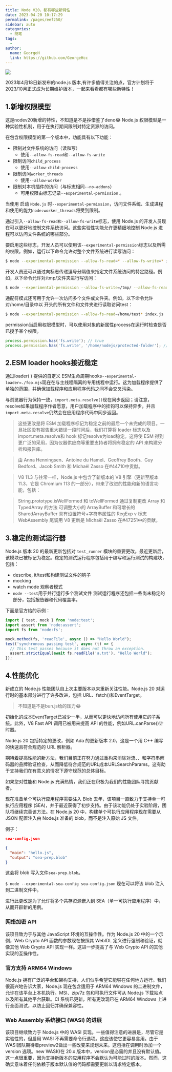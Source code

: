 ```yaml
---
title: Node V20，都有哪些新特性
date: 2023-04-20 10:17:29
permalink: /pages/eef250/
sidebar: auto
categories:
  - 随笔
tags:
  - 
author: 
  name: GeorgeH
  link: https://github.com/GeorgeHcc
---
```


<!-- ![](https://cdn.jsdelivr.net/gh/GeorgeHcc/GeorgeHcc@main/assets/blog/nodejs.jpg) -->

![](https://cdn.jsdelivr.net/gh/GeorgeHcc/GeorgeHcc@main/assets/blog/images.png)

2023年4月18日新发布的node.js <Badge text="v20"/>版本,有许多值得关注的点，官方计划将于2023/10月正式成为长期维护版本，一起来看看都有哪些新特性！
<!-- more -->

## 1.新增权限模型

这是nodev20新增的特性，不知道是不是~~抄~~借鉴了deno😂
Node.js 权限模型是一种实验性机制，用于在执行期间限制对特定资源的访问。

在包含权限模型的第一个版本中，功能具有以下功能：

- 限制对文件系统的访问（读和写）
  - 使用`--allow-fs-read`和`--allow-fs-write`
- 限制访问`child_process`
  - 使用`--allow-child-process`
- 限制访问`worker_threads`
  - 使用`--allow-worker`
- 限制对本机插件的访问（与标志相同`--no-addons`）
  - 可用权限由标志记录`--experimental-permission` 。

当使用 启动 `Node.js` 时`--experimental-permission`，访问文件系统、生成进程和使用的能力`node:worker_threads`将受到限制。

通过引入`--allow-fs-read和--allow-fs-write`标志，使用 Node.js 的开发人员现在可以更好地控制文件系统访问。这些实验性功能允许更精细地控制 Node.js 进程可以访问文件系统的哪些部分。

要启用这些标志，开发人员可以使用该`--experimental-permission`标志以及所需的权限。例如，运行以下命令允许对整个文件系统进行读写访问：

``` bash
$ node --experimental-permission --allow-fs-read=* --allow-fs-write=* index.js
```
开发人员还可以通过向标志传递逗号分隔值来指定文件系统访问的特定路径。例如，以下命令允许对/tmp/文件夹进行写访问：

``` bash
$ node --experimental-permission --allow-fs-write=/tmp/ --allow-fs-read=/home/index.js index.js
```
通配符模式还可用于允许一次访问多个文件或文件夹。例如，以下命令允许对/home/目录中以 开头的所有文件和文件夹进行读取访问test：

``` bash
$ node --experimental-permission --allow-fs-read=/home/test* index.js
```
permission当启用权限模型时，可以使用对象的新属性process在运行时检查是否已授予某个权限。

``` JavaScript
process.permission.has('fs.write'); // true
process.permission.has('fs.write', '/home/nodejs/protected-folder'); // true
```


## 2.ESM loader hooks接近稳定
通过loader( ) 提供的自定义 ESM生命周期hooks`--experimental-loader=./foo.mjs`现在在与主线程隔离的专用线程中运行。这为加载程序提供了单独的范围，并确保加载程序和应用程序代码之间不会交叉污染。

与浏览器行为保持一致，`import.meta.resolve()`现在同步返回；请注意，resolve如果加载程序作者愿意，用户加载程序中的挂钩可以保持异步，并且`import.meta.resolve`仍然会在应用程序代码中同步返回。


> 这些更改是将 ESM 加载程序标记为稳定之前的最后一个未完成的项目。一旦社区没有报告重大错误一段时间后，我们打算将 loader 标志以及import.meta.resolve和 hook 标记resolve为load稳定。这将使 ESM 得到更广泛的采用，因为仪器供应商等重要支持者将拥有稳定的 API 来构建分析和报告库。

> 由 Anna Henningsen、Antoine du Hamel、Geoffrey Booth、Guy Bedford、Jacob Smith 和 Michaël Zasso 在#44710中贡献。

> V8 11.3
与往常一样，Node.js 中包含了新版本的 V8 引擎（更新至版本 11.3，它是 Chromium 113 的一部分），带来了改进的性能和新的语言功能，包括：

> String.prototype.isWellFormed 和 toWellFormed
通过复制更改 Array 和 TypedArray 的方法
可调整大小的 ArrayBuffer 和可增长的 SharedArrayBuffer
具有设置符号+字符串属性的 RegExp v 标志
WebAssembly 尾调用
V8 更新是 Michaël Zasso 在#47251中的贡献。

## 3.稳定的测试运行器
Node.js 版本 20 的最新更新包括对 `test_runner` 模块的重要更改。最近更新后，该模块已被标记为稳定。稳定的测试运行程序包括用于编写和运行测试的构建块，包括：

- describe, it/test和构建测试文件的钩子
- mocking
- watch mode 观察者模式
- `node --test`用于并行运行多个测试文件
测试运行程序还包括一些尚未稳定的部分，包括报告器和代码覆盖率。

下面是官方给的示例：
``` JavaScript
import { test, mock } from 'node:test';
import assert from 'node:assert';
import fs from 'node:fs';

mock.method(fs, 'readFile', async () => "Hello World");
test('synchronous passing test', async (t) => {
  // This test passes because it does not throw an exception.
  assert.strictEqual(await fs.readFile('a.txt'), "Hello World");
});
```


## 4.性能优化
新成立的 Node.js 性能团队自上次主要版本以来重新关注性能。Node.js 20 对运行时的基本部分进行了许多改进，包括 URL、fetch()和EventTarget。

> 不知道是不是bun.js给的压力😂

初始化的成本EventTarget已减少一半，从而可以更快地访问所有使用它的子系统。此外，V8 Fast API 调用已被用来提高 API 的性能，例如URL.canParse()计时器。

Node.js 20 包括特定的更改，例如 Ada 的更新版本 2.0，这是一个用 C++ 编写的快速且符合规范的 URL 解析器。

期待着提高性能的新方法，我们目前正在努力通过重构来消除对流、、和字符串解码器的品牌验证检查，从而降低符合规范的URL成本URLSearchParams。这有助于支持我们在有意义的情况下遵守规范的总体目标。

如果您对性能和 Node.js 充满热情，我们正在积极为我们的性能团队寻找贡献者。

现在准备单个可执行应用程序需要注入 Blob
去年，该项目一直致力于支持单一可执行应用程序 (SEA)，并于最近获得了初步支持。由于该功能仍处于实验阶段，团队将继续完善该方法。在 Node.js 20 中，构建单个可执行应用程序现在需要从 JSON 配置注入由 Node.js 准备的 blob，而不是注入原始 JS 文件。

例子：
``` json
sea-config.json

{
  "main": "hello.js",
  "output": "sea-prep.blob"
}
```
这会将 blob 写入文件`sea-prep.blob`。

`$ node --experimental-sea-config sea-config.json`
现在可以将该 blob 注入到二进制文件中。

进行此更改是为了允许将多个共存资源嵌入到 SEA（单一可执行应用程序）中，从而开辟新的用例。



### 网络加密 API
该项目致力于与其他 JavaScript 环境的互操作性。作为 Node.js 20 中的一个示例，Web Crypto API 函数的参数现在按照其 WebIDL 定义进行强制和验证，就像其他 Web Crypto API 实现一样。这进一步提高了与 Web Crypto API 的其他实现的互操作性。


### 官方支持 ARM64 Windows
Node.js 拥有广泛的平台和架构支持，人们似乎希望它能够在任何地方运行。我们很高兴地告诉大家，Node.js 现在包含适用于 ARM64 Windows 的二进制文件，允许在该平台上本机执行。MSI、zip/7z 包和可执行文件可从 Node.js 下载站点以及所有其他平台获取。CI 系统已更新，所有更改现已在 ARM64 Windows 上进行全面测试，以防止回归并确保兼容性。



### Web Assembly 系统接口 (WASI) 的进展
该项目继续致力于 Node.js 中的 WASI 实现。一些值得注意的进展是，尽管它是实验性的，但启用 WASI 不再需要命令行选项。这应该使它更容易食用。由于WASI团队期待着preview2做出一些改变来规划未来。这包括在调用时添加一个version 选项。new WASI()在 20.x 版本中，version是必需的并且没有默认值。这一点很重要，因为支持新版本的应用程序不会默认为可能过时的版本。然而，这确实意味着任何依赖于版本默认值的代码都需要更新以请求特定版本。





